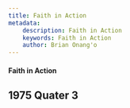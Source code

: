 ```yaml
---
title: Faith in Action
metadata:
    description: Faith in Action
    keywords: Faith in Action
    author: Brian Onang'o
---
```


#### Faith in Action

## 1975 Quater 3
